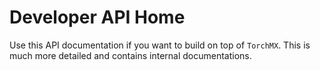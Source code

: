 # Developer API Home

Use this API documentation if you want to build on top of `TorchMX`. This is much more
detailed and contains internal documentations.
